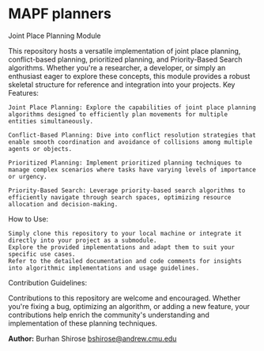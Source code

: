 # MAPF planners
Joint Place Planning Module

This repository hosts a versatile implementation of joint place planning, conflict-based planning, prioritized planning, and Priority-Based Search algorithms. Whether you're a researcher, a developer, or simply an enthusiast eager to explore these concepts, this module provides a robust skeletal structure for reference and integration into your projects.
Key Features:

    Joint Place Planning: Explore the capabilities of joint place planning algorithms designed to efficiently plan movements for multiple entities simultaneously.

    Conflict-Based Planning: Dive into conflict resolution strategies that enable smooth coordination and avoidance of collisions among multiple agents or objects.

    Prioritized Planning: Implement prioritized planning techniques to manage complex scenarios where tasks have varying levels of importance or urgency.

    Priority-Based Search: Leverage priority-based search algorithms to efficiently navigate through search spaces, optimizing resource allocation and decision-making.

How to Use:

    Simply clone this repository to your local machine or integrate it directly into your project as a submodule.
    Explore the provided implementations and adapt them to suit your specific use cases.
    Refer to the detailed documentation and code comments for insights into algorithmic implementations and usage guidelines.

Contribution Guidelines:

Contributions to this repository are welcome and encouraged. Whether you're fixing a bug, optimizing an algorithm, or adding a new feature, your contributions help enrich the community's understanding and implementation of these planning techniques.


**Author:** Burhan Shirose <bshirose@andrew.cmu.edu>
